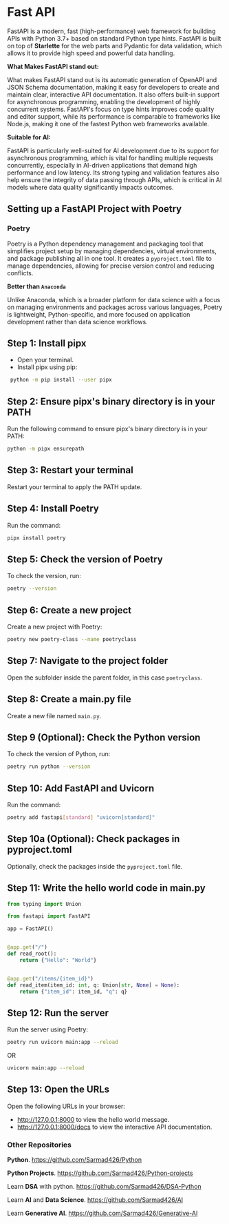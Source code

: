 # Fast API

FastAPI is a modern, fast (high-performance) web framework for building APIs with Python 3.7+ based on standard Python type hints. FastAPI is built on top of **Starlette** for the web parts and Pydantic for data validation, which allows it to provide high speed and powerful data handling.

**What Makes FastAPI stand out:**

What makes FastAPI stand out is its automatic generation of OpenAPI and JSON Schema documentation, making it easy for developers to create and maintain clear, interactive API documentation. It also offers built-in support for asynchronous programming, enabling the development of highly concurrent systems. FastAPI's focus on type hints improves code quality and editor support, while its performance is comparable to frameworks like Node.js, making it one of the fastest Python web frameworks available.

**Suitable for AI:**

FastAPI is particularly well-suited for AI development due to its support for asynchronous programming, which is vital for handling multiple requests concurrently, especially in AI-driven applications that demand high performance and low latency. Its strong typing and validation features also help ensure the integrity of data passing through APIs, which is critical in AI models where data quality significantly impacts outcomes.

## Setting up a FastAPI Project with Poetry

### Poetry

Poetry is a Python dependency management and packaging tool that simplifies project setup by managing dependencies, virtual environments, and package publishing all in one tool. It creates a `pyproject.toml` file to manage dependencies, allowing for precise version control and reducing conflicts.

**Better than `Anaconda`**

Unlike Anaconda, which is a broader platform for data science with a focus on managing environments and packages across various languages, Poetry is lightweight, Python-specific, and more focused on application development rather than data science workflows.

## Step 1: Install pipx

- Open your terminal.
- Install pipx using pip:

```bash
 python -m pip install --user pipx
```

## Step 2: Ensure pipx's binary directory is in your PATH

Run the following command to ensure pipx's binary directory is in your PATH:

```bash
python -m pipx ensurepath
```

## Step 3: Restart your terminal

Restart your terminal to apply the PATH update.

## Step 4: Install Poetry

Run the command:

```bash
pipx install poetry
```

## Step 5: Check the version of Poetry

To check the version, run:

```bash
poetry --version
```

## Step 6: Create a new project

Create a new project with Poetry:

```bash
poetry new poetry-class --name poetryclass
```

## Step 7: Navigate to the project folder

Open the subfolder inside the parent folder, in this case `poetryclass`.

## Step 8: Create a main.py file

Create a new file named `main.py`.

## Step 9 (Optional): Check the Python version

To check the version of Python, run:

```bash
poetry run python --version
```

## Step 10: Add FastAPI and Uvicorn

Run the command:

```bash
poetry add fastapi[standard] "uvicorn[standard]"
```

## Step 10a (Optional): Check packages in pyproject.toml

Optionally, check the packages inside the `pyproject.toml` file.

## Step 11: Write the hello world code in main.py

```python
from typing import Union

from fastapi import FastAPI

app = FastAPI()


@app.get("/")
def read_root():
    return {"Hello": "World"}


@app.get("/items/{item_id}")
def read_item(item_id: int, q: Union[str, None] = None):
    return {"item_id": item_id, "q": q}
```

## Step 12: Run the server

Run the server using Poetry:

```bash
poetry run uvicorn main:app --reload
```

OR

```bash
uvicorn main:app --reload
```

## Step 13: Open the URLs

Open the following URLs in your browser:

- <http://127.0.0.1:8000> to view the hello world message.
- <http://127.0.0.1:8000/docs> to view the interactive API documentation.

### Other Repositories

**Python**. <https://github.com/Sarmad426/Python>

**Python Projects**. <https://github.com/Sarmad426/Python-projects>

Learn **DSA** with python. <https://github.com/Sarmad426/DSA-Python>

Learn **AI** and **Data Science**. <https://github.com/Sarmad426/AI>

Learn **Generative AI**. <https://github.com/Sarmad426/Generative-AI>
